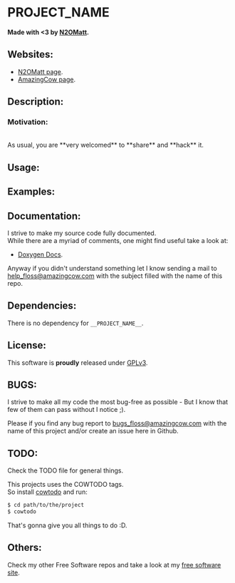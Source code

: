 # __PROJECT_NAME__

**Made with <3 by [N2OMatt](http://www.n2omatt.com).**


<!-- ####################################################################### -->
<!-- Websites ############################################################## -->
<!-- ####################################################################### -->

## Websites:

* [N2OMatt page](http://www.n2omatt.com).
* [AmazingCow page](http://www.amazingcow.com).


<!-- ####################################################################### -->
<!-- Description ########################################################### -->
<!-- ####################################################################### -->

## Description:


### Motivation:

<br>
As usual, you are **very welcomed** to **share** and **hack** it.


<!-- ####################################################################### -->
<!-- Usage ################################################################# -->
<!-- ####################################################################### -->

## Usage:


<!-- ####################################################################### -->
<!-- Examples ############################################################## -->
<!-- ####################################################################### -->

## Examples:



<!-- ####################################################################### -->
<!-- Documentation ######################################################### -->
<!-- ####################################################################### -->

## Documentation:

I strive to make my source code fully documented.   
While there are a myriad of comments, one might find useful take a look at:

* [Doxygen Docs](http://www.amazingcow.com/projects/__PROJECT_NAME__/doxygen/).

Anyway if you didn't understand something let I know sending a mail to  
[help_floss@amazingcow.com]() with the subject filled with the
name of this repo.


<!-- ####################################################################### -->
<!-- Dependencies ########################################################## -->
<!-- ####################################################################### -->

## Dependencies:

There is no dependency for ```__PROJECT_NAME__```.



<!-- ####################################################################### -->
<!-- License ############################################################### -->
<!-- ####################################################################### -->

## License:

This software is **proudly** released under [GPLv3](https://www.gnu.org/licenses/gpl-3.0.en.html).



<!-- ####################################################################### -->
<!-- BUGS ################################################################## -->
<!-- ####################################################################### -->

## BUGS:

I strive to make all my code the most bug-free as possible - But I know 
that few of them can pass without I notice ;).

Please if you find any bug report to [bugs_floss@amazingcow.com]() 
with the name of this project and/or create an issue here in Github.



<!-- ####################################################################### -->
<!-- TODO ################################################################## -->
<!-- ####################################################################### -->

## TODO:

Check the TODO file for general things.

This projects uses the COWTODO tags.   
So install [cowtodo](http://www.github.com/AmazingCow-Tools/COWTODO) and run:

``` bash
$ cd path/to/the/project
$ cowtodo 
```

That's gonna give you all things to do :D.



<!-- ####################################################################### -->
<!-- Others ################################################################ -->
<!-- ####################################################################### -->

## Others:

Check my other Free Software repos and take a look at my 
[free software site](http://www.amazingcow.com).
